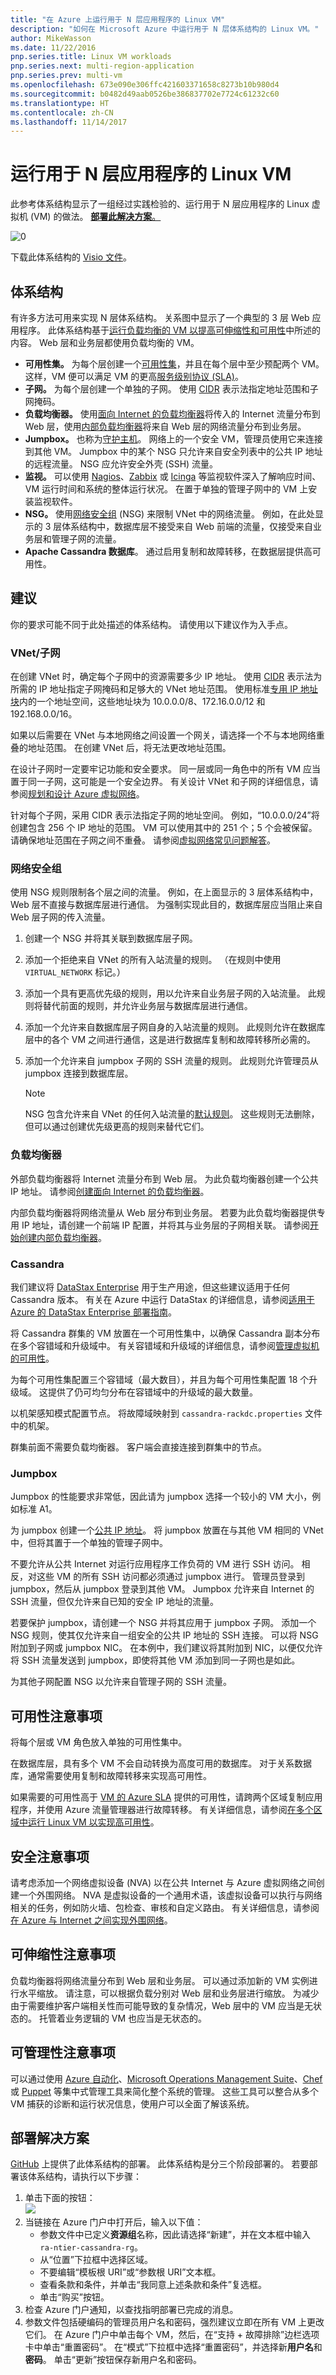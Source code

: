 ```yaml
---
title: "在 Azure 上运行用于 N 层应用程序的 Linux VM"
description: "如何在 Microsoft Azure 中运行用于 N 层体系结构的 Linux VM。"
author: MikeWasson
ms.date: 11/22/2016
pnp.series.title: Linux VM workloads
pnp.series.next: multi-region-application
pnp.series.prev: multi-vm
ms.openlocfilehash: 673e090e306ffc421603371658c8273b10b980d4
ms.sourcegitcommit: b0482d49aab0526be386837702e7724c61232c60
ms.translationtype: HT
ms.contentlocale: zh-CN
ms.lasthandoff: 11/14/2017
---
```

# <a name="run-linux-vms-for-an-n-tier-application"></a>运行用于 N 层应用程序的 Linux VM

此参考体系结构显示了一组经过实践检验的、运行用于 N 层应用程序的 Linux 虚拟机 (VM) 的做法。 [**部署此解决方案**。](#deploy-the-solution)  

![[0]][0]

下载此体系结构的 [Visio 文件][visio-download]。

## <a name="architecture"></a>体系结构

有许多方法可用来实现 N 层体系结构。 关系图中显示了一个典型的 3 层 Web 应用程序。 此体系结构基于[运行负载均衡的 VM 以提高可伸缩性和可用性][multi-vm]中所述的内容。 Web 层和业务层都使用负载均衡的 VM。

* **可用性集。** 为每个层创建一个[可用性集][azure-availability-sets]，并且在每个层中至少预配两个 VM。  这样，VM 便可以满足 VM 的更高[服务级别协议 (SLA)][vm-sla]。
* **子网。** 为每个层创建一个单独的子网。 使用 [CIDR] 表示法指定地址范围和子网掩码。 
* **负载均衡器。** 使用[面向 Internet 的负载均衡器][load-balancer-external]将传入的 Internet 流量分布到 Web 层，使用[内部负载均衡器][load-balancer-internal]将来自 Web 层的网络流量分布到业务层。
* **Jumpbox。** 也称为[守护主机]。 网络上的一个安全 VM，管理员使用它来连接到其他 VM。 Jumpbox 中的某个 NSG 只允许来自安全列表中的公共 IP 地址的远程流量。 NSG 应允许安全外壳 (SSH) 流量。
* **监视。** 可以使用 [Nagios]、[Zabbix] 或 [Icinga] 等监视软件深入了解响应时间、VM 运行时间和系统的整体运行状况。 在置于单独的管理子网中的 VM 上安装监视软件。
* **NSG。** 使用[网络安全组][nsg] (NSG) 来限制 VNet 中的网络流量。 例如，在此处显示的 3 层体系结构中，数据库层不接受来自 Web 前端的流量，仅接受来自业务层和管理子网的流量。
* **Apache Cassandra 数据库**。 通过启用复制和故障转移，在数据层提供高可用性。

## <a name="recommendations"></a>建议

你的要求可能不同于此处描述的体系结构。 请使用以下建议作为入手点。 

### <a name="vnet--subnets"></a>VNet/子网

在创建 VNet 时，确定每个子网中的资源需要多少 IP 地址。 使用 [CIDR] 表示法为所需的 IP 地址指定子网掩码和足够大的 VNet 地址范围。 使用标准[专用 IP 地址块][private-ip-space]内的一个地址空间，这些地址块为 10.0.0.0/8、172.16.0.0/12 和 192.168.0.0/16。

如果以后需要在 VNet 与本地网络之间设置一个网关，请选择一个不与本地网络重叠的地址范围。 在创建 VNet 后，将无法更改地址范围。

在设计子网时一定要牢记功能和安全要求。 同一层或同一角色中的所有 VM 应当置于同一子网，这可能是一个安全边界。 有关设计 VNet 和子网的详细信息，请参阅[规划和设计 Azure 虚拟网络][plan-network]。

针对每个子网，采用 CIDR 表示法指定子网的地址空间。 例如，“10.0.0.0/24”将创建包含 256 个 IP 地址的范围。 VM 可以使用其中的 251 个；5 个会被保留。 请确保地址范围在子网之间不重叠。 请参阅[虚拟网络常见问题解答][vnet faq]。

### <a name="network-security-groups"></a>网络安全组

使用 NSG 规则限制各个层之间的流量。 例如，在上面显示的 3 层体系结构中，Web 层不直接与数据库层进行通信。 为强制实现此目的，数据库层应当阻止来自 Web 层子网的传入流量。  

1. 创建一个 NSG 并将其关联到数据库层子网。
2. 添加一个拒绝来自 VNet 的所有入站流量的规则。 （在规则中使用 `VIRTUAL_NETWORK` 标记。） 
3. 添加一个具有更高优先级的规则，用以允许来自业务层子网的入站流量。 此规则将替代前面的规则，并允许业务层与数据库层进行通信。
4. 添加一个允许来自数据库层子网自身的入站流量的规则。 此规则允许在数据库层中的各个 VM 之间进行通信，这是进行数据库复制和故障转移所必需的。
5. 添加一个允许来自 jumpbox 子网的 SSH 流量的规则。 此规则允许管理员从 jumpbox 连接到数据库层。
   
   > [!NOTE]
   > NSG 包含允许来自 VNet 的任何入站流量的[默认规则][nsg-rules]。 这些规则无法删除，但可以通过创建优先级更高的规则来替代它们。
   > 
   > 

### <a name="load-balancers"></a>负载均衡器

外部负载均衡器将 Internet 流量分布到 Web 层。 为此负载均衡器创建一个公共 IP 地址。 请参阅[创建面向 Internet 的负载均衡器][lb-external-create]。

内部负载均衡器将网络流量从 Web 层分布到业务层。 若要为此负载均衡器提供专用 IP 地址，请创建一个前端 IP 配置，并将其与业务层的子网相关联。 请参阅[开始创建内部负载均衡器][lb-internal-create]。

### <a name="cassandra"></a>Cassandra

我们建议将 [DataStax Enterprise][datastax] 用于生产用途，但这些建议适用于任何 Cassandra 版本。 有关在 Azure 中运行 DataStax 的详细信息，请参阅[适用于 Azure 的 DataStax Enterprise 部署指南][cassandra-in-azure]。 

将 Cassandra 群集的 VM 放置在一个可用性集中，以确保 Cassandra 副本分布在多个容错域和升级域中。 有关容错域和升级域的详细信息，请参阅[管理虚拟机的可用性][azure-availability-sets]。 

为每个可用性集配置三个容错域（最大数目），并且为每个可用性集配置 18 个升级域。 这提供了仍可均匀分布在容错域中的升级域的最大数量。   

以机架感知模式配置节点。 将故障域映射到 `cassandra-rackdc.properties` 文件中的机架。

群集前面不需要负载均衡器。 客户端会直接连接到群集中的节点。

### <a name="jumpbox"></a>Jumpbox

Jumpbox 的性能要求非常低，因此请为 jumpbox 选择一个较小的 VM 大小，例如标准 A1。 

为 jumpbox 创建一个[公共 IP 地址]。 将 jumpbox 放置在与其他 VM 相同的 VNet 中，但将其置于一个单独的管理子网中。

不要允许从公共 Internet 对运行应用程序工作负荷的 VM 进行 SSH 访问。 相反，对这些 VM 的所有 SSH 访问都必须通过 jumpbox 进行。 管理员登录到 jumpbox，然后从 jumpbox 登录到其他 VM。 Jumpbox 允许来自 Internet 的 SSH 流量，但仅允许来自已知的安全 IP 地址的流量。

若要保护 jumpbox，请创建一个 NSG 并将其应用于 jumpbox 子网。 添加一个 NSG 规则，使其仅允许来自一组安全的公共 IP 地址的 SSH 连接。 可以将 NSG 附加到子网或 jumpbox NIC。 在本例中，我们建议将其附加到 NIC，以便仅允许将 SSH 流量发送到 jumpbox，即使将其他 VM 添加到同一子网也是如此。

为其他子网配置 NSG 以允许来自管理子网的 SSH 流量。

## <a name="availability-considerations"></a>可用性注意事项

将每个层或 VM 角色放入单独的可用性集中。 

在数据库层，具有多个 VM 不会自动转换为高度可用的数据库。 对于关系数据库，通常需要使用复制和故障转移来实现高可用性。  

如果需要的可用性高于 [VM 的 Azure SLA][vm-sla] 提供的可用性，请跨两个区域复制应用程序，并使用 Azure 流量管理器进行故障转移。 有关详细信息，请参阅[在多个区域中运行 Linux VM 以实现高可用性][multi-dc]。  

## <a name="security-considerations"></a>安全注意事项

请考虑添加一个网络虚拟设备 (NVA) 以在公共 Internet 与 Azure 虚拟网络之间创建一个外围网络。 NVA 是虚拟设备的一个通用术语，该虚拟设备可以执行与网络相关的任务，例如防火墙、包检查、审核和自定义路由。 有关详细信息，请参阅[在 Azure 与 Internet 之间实现外围网络][dmz]。

## <a name="scalability-considerations"></a>可伸缩性注意事项

负载均衡器将网络流量分布到 Web 层和业务层。 可以通过添加新的 VM 实例进行水平缩放。 请注意，可以根据负载分别对 Web 层和业务层进行缩放。 为减少由于需要维护客户端相关性而可能导致的复杂情况，Web 层中的 VM 应当是无状态的。 托管着业务逻辑的 VM 也应当是无状态的。

## <a name="manageability-considerations"></a>可管理性注意事项

可以通过使用 [Azure 自动化][azure-administration]、[Microsoft Operations Management Suite][operations-management-suite]、[Chef][chef] 或 [Puppet][puppet] 等集中式管理工具来简化整个系统的管理。 这些工具可以整合从多个 VM 捕获的诊断和运行状况信息，使用户可以全面了解该系统。

## <a name="deploy-the-solution"></a>部署解决方案

[GitHub][github-folder] 上提供了此体系结构的部署。 此体系结构是分三个阶段部署的。 若要部署该体系结构，请执行以下步骤： 

1. 单击下面的按钮：<br><a href="https://portal.azure.com/#create/Microsoft.Template/uri/https%3A%2F%2Fraw.githubusercontent.com%2Fmspnp%2Freference-architectures%2Fmaster%2Fvirtual-machines%2Fn-tier-linux%2Fazuredeploy.json" target="_blank"><img src="http://azuredeploy.net/deploybutton.png"/></a>
2. 当链接在 Azure 门户中打开后，输入以下值： 
   * 参数文件中已定义**资源组**名称，因此请选择“新建”，并在文本框中输入 `ra-ntier-cassandra-rg`。
   * 从“位置”下拉框中选择区域。
   * 不要编辑“模板根 URI”或“参数根 URI”文本框。
   * 查看条款和条件，并单击“我同意上述条款和条件”复选框。
   * 单击“购买”按钮。
3. 检查 Azure 门户通知，以查找指明部署已完成的消息。
4. 参数文件包括硬编码的管理员用户名和密码，强烈建议立即在所有 VM 上更改它们。 在 Azure 门户中单击每个 VM，然后，在“支持 + 故障排除”边栏选项卡中单击“重置密码”。 在“模式”下拉框中选择“重置密码”，并选择新**用户名**和**密码**。 单击“更新”按钮保存新用户名和密码。

<!-- links -->
[multi-dc]: multi-region-application.md
[dmz]: ../dmz/secure-vnet-dmz.md
[multi-vm]: ./multi-vm.md
[naming conventions]: /azure/guidance/guidance-naming-conventions

[azure-administration]: /azure/automation/automation-intro
[azure-availability-sets]: /azure/virtual-machines/virtual-machines-linux-manage-availability
[守护主机]: https://en.wikipedia.org/wiki/Bastion_host
[cassandra-in-azure]: https://docs.datastax.com/en/datastax_enterprise/4.5/datastax_enterprise/install/installAzure.html
[cidr]: https://en.wikipedia.org/wiki/Classless_Inter-Domain_Routing
[chef]: https://www.chef.io/solutions/azure/
[datastax]: http://www.datastax.com/products/datastax-enterprise
[github-folder]: https://github.com/mspnp/reference-architectures/tree/master/virtual-machines/n-tier-linux
[lb-external-create]: /azure/load-balancer/load-balancer-get-started-internet-portal
[lb-internal-create]: /azure/load-balancer/load-balancer-get-started-ilb-arm-portal
[load-balancer-external]: /azure/load-balancer/load-balancer-internet-overview
[load-balancer-internal]: /azure/load-balancer/load-balancer-internal-overview
[nsg]: /azure/virtual-network/virtual-networks-nsg
[nsg-rules]: /azure/azure-resource-manager/best-practices-resource-manager-security#network-security-groups
[operations-management-suite]: https://www.microsoft.com/server-cloud/operations-management-suite/overview.aspx
[plan-network]: /azure/virtual-network/virtual-network-vnet-plan-design-arm
[private-ip-space]: https://en.wikipedia.org/wiki/Private_network#Private_IPv4_address_spaces
[公共 IP 地址]: /azure/virtual-network/virtual-network-ip-addresses-overview-arm
[puppet]: https://puppetlabs.com/blog/managing-azure-virtual-machines-puppet
[vm-sla]: https://azure.microsoft.com/support/legal/sla/virtual-machines
[vnet faq]: /azure/virtual-network/virtual-networks-faq
[visio-download]: https://archcenter.azureedge.net/cdn/vm-reference-architectures.vsdx
[Nagios]: https://www.nagios.org/
[Zabbix]: http://www.zabbix.com/
[Icinga]: http://www.icinga.org/
[0]: ./images/n-tier-diagram.png "使用 Microsoft Azure 的 N 层体系结构"


